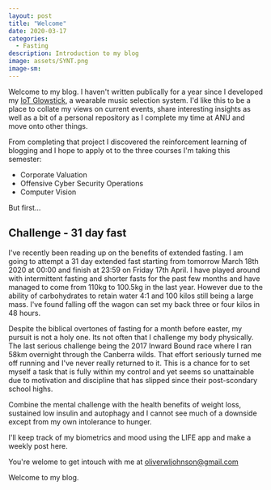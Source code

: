 ```yaml
---
layout: post
title: "Welcome"
date: 2020-03-17
categories:
  - Fasting
description: Introduction to my blog
image: assets/SYNT.png
image-sm: 
---
```

Welcome to my blog. I haven't written publically for a year since I developed my [IoT Glowstick](https://cs.anu.edu.au/courses/china-study-tour/news/#oliver-johnson), a wearable music selection system. I'd like this to be a place to collate my views on current events, share interesting insights as well as a bit of a personal repository as I complete my time at ANU and move onto other things.

From completing that project I discovered the reinforcement learning of blogging and I hope to apply ot to the three courses I'm taking this semester:

- Corporate Valuation
- Offensive Cyber Security Operations
- Computer Vision

But first...

## Challenge - 31 day fast
I've recently been reading up on the benefits of extended fasting. I am going to attempt a 31 day extended fast starting from tomorrow March 18th 2020 at 00:00 and finish at 23:59 on Friday 17th April. I have played around with intermittent fasting and shorter fasts for the past few months and have managed to come from 110kg to 100.5kg in the last year. However due to the ability of carbohydrates to retain water 4:1 and 100 kilos still being a large mass. I've found falling off the wagon can set my back three or four kilos in 48 hours.

Despite the biblical overtones of fasting for a month before easter, my pursuit is not a holy one. Its not often that I challenge my body physically. The last serious challenge being the 2017 Inward Bound race where I ran 58km overnight through the Canberra wilds. That effort seriously turned me off running and I've never really returned to it. This is a chance for to set myself a task that is fully within my control and yet seems so unattainable due to motivation and discipline that has slipped since their post-scondary school highs.

Combine the mental challenge with the health benefits of weight loss, sustained low insulin and autophagy and I cannot see much of a downside except from my own intolerance to hunger.

I'll keep track of my biometrics and mood using the LIFE app and make a weekly post here.

You're welome to get intouch with me at oliverwljohnson@gmail.com

Welcome to my blog.

